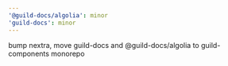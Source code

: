 ```yaml
---
'@guild-docs/algolia': minor
'guild-docs': minor
---
```


bump nextra, move guild-docs and @guild-docs/algolia to guild-components monorepo
